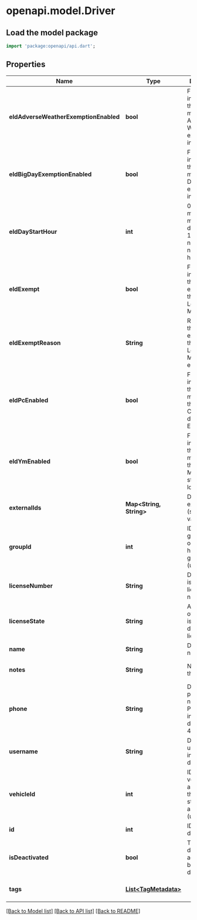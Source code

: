 # openapi.model.Driver

## Load the model package
```dart
import 'package:openapi/api.dart';
```

## Properties
Name | Type | Description | Notes
------------ | ------------- | ------------- | -------------
**eldAdverseWeatherExemptionEnabled** | **bool** | Flag indicating this driver may use Adverse Weather exemptions in ELD logs. | [optional] [default to null]
**eldBigDayExemptionEnabled** | **bool** | Flag indicating this driver may use Big Day excemptions in ELD logs. | [optional] [default to null]
**eldDayStartHour** | **int** | 0 indicating midnight-to-midnight ELD driving hours, 12 to indicate noon-to-noon driving hours. | [optional] [default to null]
**eldExempt** | **bool** | Flag indicating this driver is exempt from the Electronic Logging Mandate. | [optional] [default to null]
**eldExemptReason** | **String** | Reason that this driver is exempt from the Electronic Logging Mandate (see eldExempt). | [optional] [default to null]
**eldPcEnabled** | **bool** | Flag indicating this driver may select the Personal Conveyance duty status in ELD logs. | [optional] [default to false]
**eldYmEnabled** | **bool** | Flag indicating this driver may select the Yard Move duty status in ELD logs. | [optional] [default to false]
**externalIds** | **Map&lt;String, String&gt;** | Dictionary of external IDs (string key-value pairs) | [optional] [default to {}]
**groupId** | **int** | ID of the group if the organization has multiple groups (uncommon). | [optional] [default to null]
**licenseNumber** | **String** | Driver&#39;s state issued license number. | [optional] [default to null]
**licenseState** | **String** | Abbreviation of state that issued driver&#39;s license. | [optional] [default to null]
**name** | **String** | Driver&#39;s name. | [default to null]
**notes** | **String** | Notes about the driver. | [optional] [default to null]
**phone** | **String** | Driver&#39;s phone number. Please include only digits, ex. 4157771234 | [optional] [default to null]
**username** | **String** | Driver&#39;s login username into the driver app. | [optional] [default to null]
**vehicleId** | **int** | ID of the vehicle assigned to the driver for static vehicle assignments. (uncommon). | [optional] [default to null]
**id** | **int** | ID of the driver. | [default to null]
**isDeactivated** | **bool** | True if the driver account has been deactivated. | [optional] [default to null]
**tags** | [**List&lt;TagMetadata&gt;**](TagMetadata.md) |  | [optional] [default to []]

[[Back to Model list]](../README.md#documentation-for-models) [[Back to API list]](../README.md#documentation-for-api-endpoints) [[Back to README]](../README.md)


